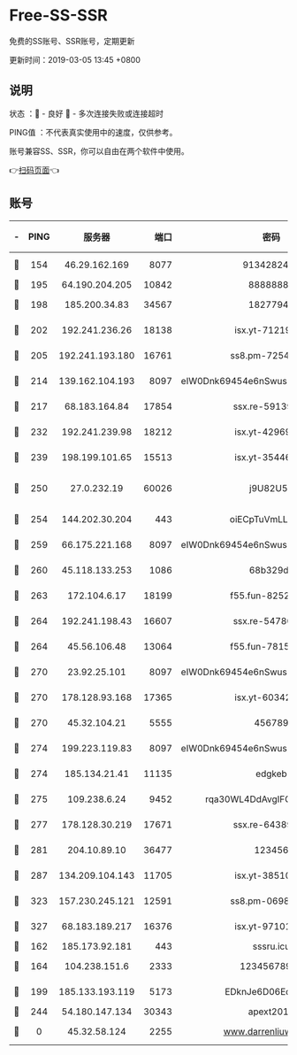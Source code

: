 # Free-SS-SSR

免费的SS账号、SSR账号，定期更新

更新时间：2019-03-05 13:45 +0800

## 说明

状态     ：🙂 - 良好 🙁 - 多次连接失败或连接超时

PING值   ：不代表真实使用中的速度，仅供参考。

账号兼容SS、SSR，你可以自由在两个软件中使用。

👉[扫码页面](https://liesauer.github.io/free-ss-ssr.github.io/)👈

## 账号

|-|PING|服务器|端口|密码|加密方式|区域|
|:----:|:----:|:-----:|-----:|:----:|:----:|:----:|
|🙂|154|46.29.162.169|8077|9134282479|aes-256-cfb|RU|
|🙂|195|64.190.204.205|10842|88888888|rc4-md5|US|
|🙂|198|185.200.34.83|34567|18277940|aes-256-cfb|US|
|🙂|202|192.241.236.26|18138|isx.yt-71219423|aes-256-cfb|US|
|🙂|205|192.241.193.180|16761|ss8.pm-72545882|aes-256-cfb|US|
|🙂|214|139.162.104.193|8097|eIW0Dnk69454e6nSwuspv9DmS201tQ0D|aes-256-cfb|JP|
|🙂|217|68.183.164.84|17854|ssx.re-59139311|aes-256-cfb|US|
|🙂|232|192.241.239.98|18212|isx.yt-42969531|aes-256-cfb|US|
|🙂|239|198.199.101.65|15513|isx.yt-35446579|aes-256-cfb|US|
|🙂|250|27.0.232.19|60026|j9U82U53|xchacha20-ietf-poly1305|HK|
|🙂|254|144.202.30.204|443|oiECpTuVmLLxk4Ts|aes-256-cfb|US|
|🙂|259|66.175.221.168|8097|eIW0Dnk69454e6nSwuspv9DmS201tQ0D|aes-256-cfb|US|
|🙂|260|45.118.133.253|1086|68b329da|aes-256-cfb|SG|
|🙂|263|172.104.6.17|18199|f55.fun-82524174|aes-256-cfb|US|
|🙂|264|192.241.198.43|16607|ssx.re-54780207|aes-256-cfb|US|
|🙂|264|45.56.106.48|13064|f55.fun-78155284|aes-256-cfb|US|
|🙂|270|23.92.25.101|8097|eIW0Dnk69454e6nSwuspv9DmS201tQ0D|aes-256-cfb|US|
|🙂|270|178.128.93.168|17365|isx.yt-60342023|aes-256-cfb|SG|
|🙂|270|45.32.104.21|5555|456789|aes-256-cfb|SG|
|🙂|274|199.223.119.83|8097|eIW0Dnk69454e6nSwuspv9DmS201tQ0D|aes-256-cfb|US|
|🙂|274|185.134.21.41|11135|edgkeb|aes-256-cfb|GB|
|🙂|275|109.238.6.24|9452|rqa30WL4DdAvgIFG6Fs3znzTa|aes-256-cfb|FR|
|🙂|277|178.128.30.219|17671|ssx.re-64389778|aes-256-cfb|SG|
|🙂|281|204.10.89.10|36477|123456|aes-256-cfb|US|
|🙂|287|134.209.104.143|11705|isx.yt-38510096|aes-256-cfb|SG|
|🙂|323|157.230.245.121|12591|ss8.pm-06983018|aes-256-cfb|SG|
|🙂|327|68.183.189.217|16376|isx.yt-97101614|aes-256-cfb|SG|
|🙂|162|185.173.92.181|443|sssru.icu|rc4-md5|RU|
|🙂|164|104.238.151.6|2333|12345678900|aes-256-cfb|JP|
|🙂|199|185.133.193.119|5173|EDknJe6D06EoWDaw|aes-256-cfb|US|
|🙁|244|54.180.147.134|30343|apext2019|chacha20|KR|
|🙁|0|45.32.58.124|2255|www.darrenliuwei.com|aes-256-cfb|JP|
